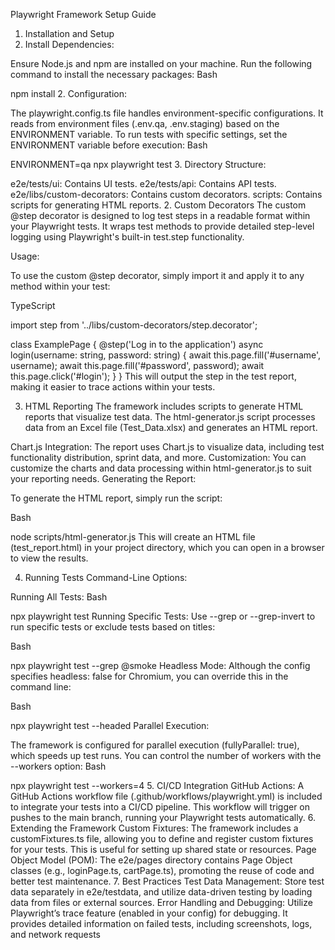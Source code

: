 Playwright Framework Setup Guide

1. Installation and Setup
1. Install Dependencies:

Ensure Node.js and npm are installed on your machine.
Run the following command to install the necessary packages:
Bash

npm install
2. Configuration:

The playwright.config.ts file handles environment-specific configurations.
It reads from environment files (.env.qa, .env.staging) based on the ENVIRONMENT variable.
To run tests with specific settings, set the ENVIRONMENT variable before execution:
Bash

ENVIRONMENT=qa npx playwright test
3. Directory Structure:

e2e/tests/ui: Contains UI tests.
e2e/tests/api: Contains API tests.
e2e/libs/custom-decorators: Contains custom decorators.
scripts: Contains scripts for generating HTML reports.
2. Custom Decorators
The custom @step decorator is designed to log test steps in a readable format within your Playwright tests. It wraps test methods to provide detailed step-level logging using Playwright's built-in test.step functionality.

Usage:

To use the custom @step decorator, simply import it and apply it to any method within your test:

TypeScript

import step from '../libs/custom-decorators/step.decorator';

class ExamplePage {
  @step('Log in to the application')
  async login(username: string, password: string) {
    await this.page.fill('#username', username);
    await this.page.fill('#password', password);
    await this.page.click('#login');
  }
}
This will output the step in the test report, making it easier to trace actions within your tests.

3. HTML Reporting
The framework includes scripts to generate HTML reports that visualize test data. The html-generator.js script processes data from an Excel file (Test_Data.xlsx) and generates an HTML report.

Chart.js Integration: The report uses Chart.js to visualize data, including test functionality distribution, sprint data, and more.
Customization: You can customize the charts and data processing within html-generator.js to suit your reporting needs.
Generating the Report:

To generate the HTML report, simply run the script:

Bash

node scripts/html-generator.js
This will create an HTML file (test_report.html) in your project directory, which you can open in a browser to view the results.

4. Running Tests
Command-Line Options:

Running All Tests:
Bash

npx playwright test
Running Specific Tests:
Use --grep or --grep-invert to run specific tests or exclude tests based on titles:

Bash

npx playwright test --grep @smoke
Headless Mode:
Although the config specifies headless: false for Chromium, you can override this in the command line:

Bash

npx playwright test --headed
Parallel Execution:

The framework is configured for parallel execution (fullyParallel: true), which speeds up test runs. You can control the number of workers with the --workers option:
Bash

npx playwright test --workers=4
5. CI/CD Integration
GitHub Actions: A GitHub Actions workflow file (.github/workflows/playwright.yml) is included to integrate your tests into a CI/CD pipeline.
This workflow will trigger on pushes to the main branch, running your Playwright tests automatically.
6. Extending the Framework
Custom Fixtures: The framework includes a customFixtures.ts file, allowing you to define and register custom fixtures for your tests. This is useful for setting up shared state or resources.
Page Object Model (POM): The e2e/pages directory contains Page Object classes (e.g., loginPage.ts, cartPage.ts), promoting the reuse of code and better test maintenance.
7. Best Practices
Test Data Management: Store test data separately in e2e/testdata, and utilize data-driven testing by loading data from files or external sources.
Error Handling and Debugging: Utilize Playwright’s trace feature (enabled in your config) for debugging. It provides detailed information on failed tests, including screenshots, logs, and network requests
